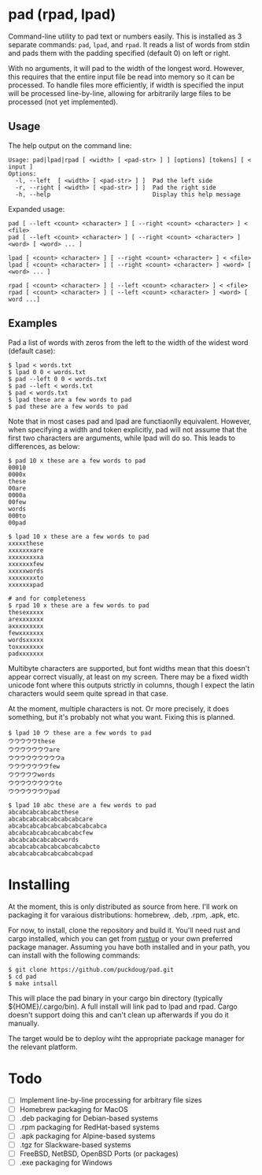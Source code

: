 # pad (rpad, lpad)

Command-line utility to pad text or numbers easily. This is installed as 3
separate commands: `pad`, `lpad`, and `rpad`. It reads a list of words from
stdin and pads them with the padding specified (default 0) on left or right.

With no arguments, it will pad to the width of the longest word. However, this
requires that the entire input file be read into memory so it can be processed.
To handle files more efficiently, if width is specified the input will be
processed line-by-line, allowing for arbitrarily large files to be processed (not yet implemented).

## Usage

The help output on the command line:

```shell
Usage: pad|lpad|rpad [ <width> [ <pad-str> ] ] [options] [tokens] [ < input ]
Options:
  -l, --left  [ <width> [ <pad-str> ] ]  Pad the left side
  -r, --right [ <width> [ <pad-str> ] ]  Pad the right side
  -h, --help                             Display this help message
```

Expanded usage:

```shell
pad [ --left <count> <character> ] [ --right <count> <character> ] < <file>
pad [ --left <count> <character> ] [ --right <count> <character> ] <word> [ <word> ... ]

lpad [ <count> <character> ] [ --right <count> <character> ] < <file>
lpad [ <count> <character> ] [ --right <count> <character> ] <word> [ <word> ... ]

rpad [ <count> <character> ] [ --left <count> <character> ] < <file>
rpad [ <count> <character> ] [ --left <count> <character> ] <word> [ word ...]
```

## Examples

Pad a list of words with zeros from the left to the width of the widest word (default case):

```shell
$ lpad < words.txt
$ lpad 0 0 < words.txt
$ pad --left 0 0 < words.txt
$ pad --left < words.txt
$ pad < words.txt
$ lpad these are a few words to pad
$ pad these are a few words to pad
```

Note that in most cases pad and lpad are functiaonlly equivalent. However, when specifying a width and token explicitly, pad will not assume that the first two characters are arguments, while lpad will do so. This leads to differences, as below:

```shell
$ pad 10 x these are a few words to pad
00010
0000x
these
00are
0000a
00few
words
000to
00pad

$ lpad 10 x these are a few words to pad
xxxxxthese
xxxxxxxare
xxxxxxxxxa
xxxxxxxfew
xxxxxwords
xxxxxxxxto
xxxxxxxpad

# and for completeness
$ rpad 10 x these are a few words to pad
thesexxxxx
arexxxxxxx
axxxxxxxxx
fewxxxxxxx
wordsxxxxx
toxxxxxxxx
padxxxxxxx
```

Multibyte characters are supported, but font widths mean that this doesn't appear correct visually, at least on my screen. There may be a fixed width unicode font where this outputs strictly in columns, though I expect the latin characters would seem quite spread in that case.

At the moment, multiple characters is not. Or more precisely, it does something, but it's probably not what you want. Fixing this is planned.

```shell
$ lpad 10 ウ these are a few words to pad
ウウウウウthese
ウウウウウウウare
ウウウウウウウウウa
ウウウウウウウfew
ウウウウウwords
ウウウウウウウウto
ウウウウウウウpad

$ lpad 10 abc these are a few words to pad
abcabcabcabcabcthese
abcabcabcabcabcabcabcare
abcabcabcabcabcabcabcabcabca
abcabcabcabcabcabcabcfew
abcabcabcabcabcwords
abcabcabcabcabcabcabcabcto
abcabcabcabcabcabcabcpad
```

# Installing

At the moment, this is only distributed as source from here. I'll work on packaging it for varaious distributions: homebrew, .deb, .rpm, .apk, etc.

For now, to install, clone the repository and build it. You'll need rust and cargo installed, which you can get from [rustup](https://rustup.rs/) or your own preferred package manager. Assuming you have both installed and in your path, you can install with the following commands:

```shell
$ git clone https://github.com/puckdoug/pad.git
$ cd pad
$ make intsall
```

This will place the pad binary in your cargo bin directory (typically ${HOME}/.cargo/bin). A full install will link pad to lpad and rpad. Cargo doesn't support doing this and can't clean up afterwards if you do it manually.

The target would be to deploy wiht the appropriate package manager for the relevant platform.

# Todo

- [ ] Implement line-by-line processing for arbitrary file sizes
- [ ] Homebrew packaging for MacOS
- [ ] .deb packaging for Debian-based systems
- [ ] .rpm packaging for RedHat-based systems
- [ ] .apk packaging for Alpine-based systems
- [ ] .tgz for Slackware-based systems
- [ ] FreeBSD, NetBSD, OpenBSD Ports (or packages)
- [ ] .exe packaging for Windows
